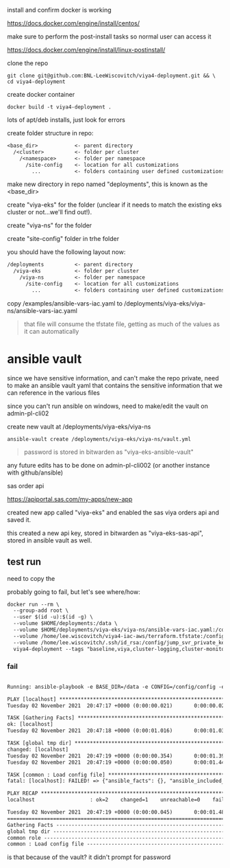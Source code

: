 install and confirm docker is working

<https://docs.docker.com/engine/install/centos/>

make sure to perform the post-install tasks so normal user can access it

<https://docs.docker.com/engine/install/linux-postinstall/>

clone the repo

```shell
git clone git@github.com:BNL-LeeWiscovitch/viya4-deployment.git && \
cd viya4-deployment
```

create docker container

```shell
docker build -t viya4-deployment .
```

lots of apt/deb installs, just look for errors

create folder structure in repo:

```txt
<base_dir>            <- parent directory
  /<cluster>          <- folder per cluster
    /<namespace>      <- folder per namespace
      /site-config    <- location for all customizations
        ...           <- folders containing user defined customizations
```

make new directory in repo named "deployments", this is known as the <base_dir>

create "viya-eks" for the <cluster> folder (unclear if it needs to match the existing eks cluster or not...we'll find out!).

create "viya-ns" for the <namespace> folder

create "site-config" folder in trhe <namespace> folder

you should have the following layout now:

```txt
/deployments          <- parent directory
  /viya-eks           <- folder per cluster
    /viya-ns          <- folder per namespace
      /site-config    <- location for all customizations
        ...           <- folders containing user defined customizations
```

copy /examples/ansible-vars-iac.yaml to /deployments/viya-eks/viya-ns/ansible-vars-iac.yaml

>that file will consume the tfstate file, getting as much of the values as it can automatically

# ansible vault

since we have sensitive information, and can't make the repo private, need to make an ansible vault yaml that contains the sensitive information that we can reference in the various files

since you can't run ansible on windows, need to make/edit the vault on admin-pl-cli02

create new vault at /deployments/viya-eks/viya-ns

```shell
ansible-vault create /deployments/viya-eks/viya-ns/vault.yml
```

>password is stored in bitwarden as "viya-eks-ansible-vault"

any future edits has to be done on admin-pl-cli002 (or another instance with github/ansible)

sas order api

<https://apiportal.sas.com/my-apps/new-app>

created new app called "viya-eks" and enabled the sas viya orders api and saved it.

this created a new api key, stored in bitwarden as "viya-eks-sas-api", stored in ansible vault as well.

## test run

need to copy the 

probably going to fail, but let's see where/how:

```txt
docker run --rm \
  --group-add root \
  --user $(id -u):$(id -g) \
  --volume $HOME/deployments:/data \
  --volume $HOME/deployments/viya-eks/viya-ns/ansible-vars-iac.yaml:/config/config \
  --volume /home/lee.wiscovitch/viya4-iac-aws/terraform.tfstate:/config/tfstate \
  --volume /home/lee.wiscovitch/.ssh/id_rsa:/config/jump_svr_private_key \
  viya4-deployment --tags "baseline,viya,cluster-logging,cluster-monitoring,viya-monitoring,install"
```

### fail

```txt

Running: ansible-playbook -e BASE_DIR=/data -e CONFIG=/config/config -e JUMP_SVR_PRIVATE_KEY=/config/jump_svr_private_key -e TFSTATE=/config/tfstate --tags baseline,viya,cluster-logging,cluster-monitoring,viya-monitoring,install playbooks/playbook.yaml

PLAY [localhost] ***************************************************************
Tuesday 02 November 2021  20:47:17 +0000 (0:00:00.021)       0:00:00.021 ****** 

TASK [Gathering Facts] *********************************************************
ok: [localhost]
Tuesday 02 November 2021  20:47:18 +0000 (0:00:01.016)       0:00:01.037 ****** 

TASK [global tmp dir] **********************************************************
changed: [localhost]
Tuesday 02 November 2021  20:47:19 +0000 (0:00:00.354)       0:00:01.392 ****** 
Tuesday 02 November 2021  20:47:19 +0000 (0:00:00.050)       0:00:01.443 ****** 

TASK [common : Load config file] ***********************************************
fatal: [localhost]: FAILED! => {"ansible_facts": {}, "ansible_included_var_files": [], "changed": false, "message": "an error occurred while trying to read the file '/config/config': [Errno 21] Is a directory: b'/config/config'"}

PLAY RECAP *********************************************************************
localhost                  : ok=2    changed=1    unreachable=0    failed=1    skipped=0    rescued=0    ignored=0   

Tuesday 02 November 2021  20:47:19 +0000 (0:00:00.045)       0:00:01.488 ****** 
=============================================================================== 
Gathering Facts --------------------------------------------------------- 1.02s
global tmp dir ---------------------------------------------------------- 0.35s
common role ------------------------------------------------------------- 0.05s
common : Load config file ----------------------------------------------- 0.05s
```

is that because of the vault? it didn't prompt for password